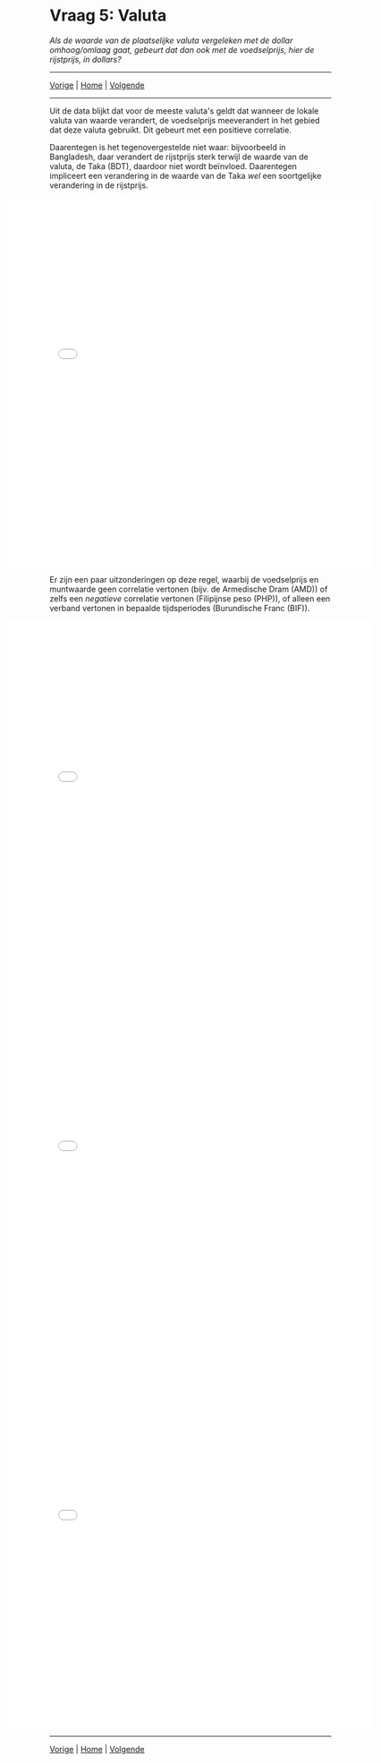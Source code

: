# Vraag 5: Valuta
*Als de waarde van de plaatselijke valuta vergeleken met de dollar omhoog/omlaag gaat, gebeurt dat dan ook met de voedselprijs, hier de rijstprijs, in dollars?*

<hr>
<a href="/DAV/q4">Vorige</a> | <a href="/DAV/dashboard">Home</a> | <a href="/DAV/q6">Volgende</a>
<hr>

Uit de data blijkt dat voor de meeste valuta's geldt dat wanneer de lokale valuta van waarde verandert, de voedselprijs meeverandert in het gebied dat deze valuta gebruikt. Dit gebeurt met een positieve correlatie.

Daarentegen is het tegenovergestelde niet waar: bijvoorbeeld in Bangladesh, daar verandert de rijstprijs sterk terwijl de waarde van de valuta, de Taka (BDT), daardoor niet wordt beïnvloed. Daarentegen impliceert een verandering in de waarde van de Taka *wel* een soortgelijke verandering in de rijstprijs.

<iframe src="/DAV/git/Mirka/rice vs valuta/currency2:_BDT_development2.html"
    sandbox="allow-same-origin allow-scripts"
    height="660"
    width="130%"
    max-width="100%"
    style="margin-left:50%; transform:translateX(-50%);"
    scrolling="no"
    seamless="seamless"
    frameborder="0">
</iframe>

Er zijn een paar uitzonderingen op deze regel, waarbij de voedselprijs en muntwaarde geen correlatie vertonen (bijv. de Armedische Dram (AMD)) of zelfs een *negatieve* correlatie vertonen (Filipijnse peso (PHP)), of alleen een verband vertonen in bepaalde tijdsperiodes (Burundische Franc (BIF)).

<iframe src="/DAV/git/Mirka/rice vs valuta/currency2:_AMD_development2.html"
    sandbox="allow-same-origin allow-scripts"
    height="660"
    width="130%"
    max-width="100%"
    style="margin-left:50%; transform:translateX(-50%);"
    scrolling="no"
    seamless="seamless"
    frameborder="0">
</iframe>
<iframe src="/DAV/git/Mirka/rice vs valuta/currency2:_PHP_development2.html"
    sandbox="allow-same-origin allow-scripts"
    height="660"
    width="130%"
    max-width="100%"
    style="margin-left:50%; transform:translateX(-50%);"
    scrolling="no"
    seamless="seamless"
    frameborder="0">
</iframe>
<iframe src="/DAV/git/Mirka/rice vs valuta/currency2:_BIF_development2.html"
    sandbox="allow-same-origin allow-scripts"
    height="660"
    width="130%"
    max-width="100%"
    style="margin-left:50%; transform:translateX(-50%);"
    scrolling="no"
    seamless="seamless"
    frameborder="0">
</iframe>

<hr>
<a href="/DAV/q4">Vorige</a> | <a href="/DAV/dashboard">Home</a> | <a href="/DAV/q6">Volgende</a>
